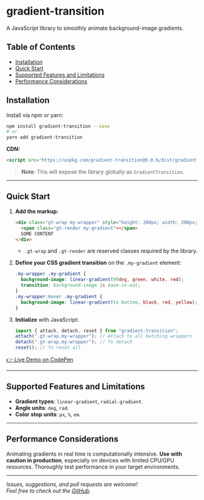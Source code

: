 # gradient-transition

A JavaScript library to smoothly animate background-image gradients.

## Table of Contents

- [Installation](#installation)
- [Quick Start](#quick-start)
- [Supported Features and Limitations](#supported-features-and-limitations)
- [Performance Considerations](#performance-considerations)

## Installation

Install via npm or yarn:

```bash
npm install gradient-transition --save
# or
yarn add gradient-transition
```

**CDN:**

```html
<script src="https://unpkg.com/gradient-transition@0.0.6/dist/gradient-transition.umd.cjs"></script>
```

> **Note**: This will expose the library globally as `GradientTransition`.

---

## Quick Start

1. **Add the markup**:

   ```html
   <div class="gt-wrap my-wrapper" style="height: 200px; width: 200px;">
     <span class="gt-render my-gradient"></span>
     SOME CONTENT
   </div>
   ```

   - `.gt-wrap` and `.gt-render` are reserved classes required by the library.

2. **Define your CSS gradient transition** on the `.my-gradient` element:

   ```css
   .my-wrapper .my-gradient {
     background-image: linear-gradient(90deg, green, white, red);
     transition: background-image 1s ease-in-out;
   }
   .my-wrapper:hover .my-gradient {
     background-image: linear-gradient(to bottom, black, red, yellow);
   }
   ```

3. **Initialize** with JavaScript:

   ```js
   import { attach, detach, reset } from "gradient-transition";
   attach(".gt-wrap.my-wrapper"); // Attach to all matching wrappers
   detach(".gt-wrap.my-wrapper"); // To detach
   reset(); // To reset all
   ```

[👉 Live Demo on CodePen](https://codepen.io/belousowork/pen/KwwBwrQ)

---

## Supported Features and Limitations

- **Gradient types**: `linear-gradient`, `radial-gradient`.
- **Angle units**: `deg`, `rad`.
- **Color stop units**: `px`, `%`, `em`.

---

## Performance Considerations

Animating gradients in real time is computationally intensive. **Use with caution in production**, especially on devices with limited CPU/GPU resources. Thoroughly test performance in your target environments.

---

_Issues, suggestions, and pull requests are welcome!  
Feel free to check out the [GitHub](https://github.com/belousovjr/gradient-transition)._
